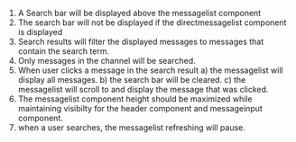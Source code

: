 1) A Search bar will be displayed above the messagelist component
2) The search bar will not be displayed if the directmessagelist component is displayed
3) Search results will filter the displayed messages to messages that contain the search term.
4) Only messages in the channel will be searched.
5) When user clicks a message in the search result
    a) the messagelist will display all messages.
    b) the search bar will be cleared.
    c) the messagelist will scroll to and display the message that was clicked.
6) The messagelist component height should be maximized while maintaining visibilty for the header component and messageinput component.
7) when a user searches, the messagelist refreshing will pause.